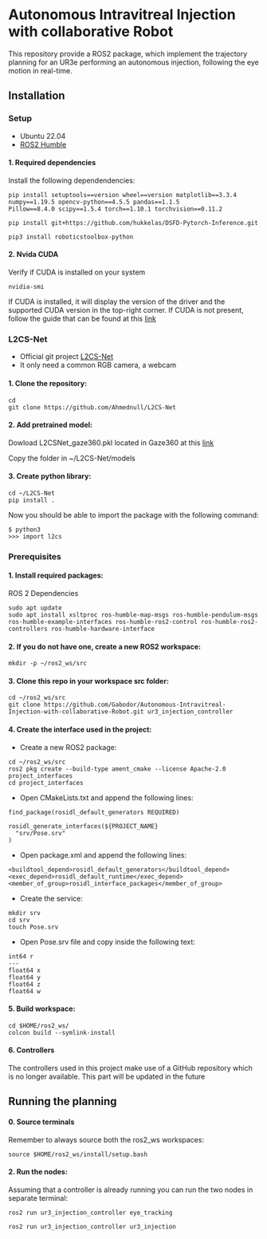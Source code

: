 # Autonomous Intravitreal Injection with collaborative Robot
This repository provide a ROS2 package, which implement the trajectory planning for an UR3e performing an autonomous injection, following the eye motion in real-time.

## Installation

### Setup
- Ubuntu 22.04
- [ROS2 Humble](https://docs.ros.org/en/humble/index.html)

#### 1. Required dependencies
Install the following dependendencies:
```
pip install setuptools==version wheel==version matplotlib==3.3.4 numpy==1.19.5 opencv-python==4.5.5 pandas==1.1.5
Pillow==8.4.0 scipy==1.5.4 torch==1.10.1 torchvision==0.11.2 
```
```
pip install git+https://github.com/hukkelas/DSFD-Pytorch-Inference.git
```
```
pip3 install roboticstoolbox-python
```

#### 2. Nvida CUDA
Verify if CUDA is installed on your system
```
nvidia-smi
```
If CUDA is installed, it will display the version of the driver and the supported CUDA version in the top-right corner.
If CUDA is not present, follow the guide that can be found at this [link](https://developer.nvidia.com/cuda-downloads)

### L2CS-Net
- Official git project [L2CS-Net](https://github.com/Ahmednull/L2CS-Net)
- It only need a common RGB camera, a webcam
#### 1. Clone the repository:
```
cd 
git clone https://github.com/Ahmednull/L2CS-Net
```
#### 2. Add pretrained model:

Dowload L2CSNet_gaze360.pkl located in Gaze360 at this [link](https://drive.google.com/drive/folders/17p6ORr-JQJcw-eYtG2WGNiuS_qVKwdWd?usp=sharing)

Copy the folder in ~/L2CS-Net/models

#### 3. Create python library:
```
cd ~/L2CS-Net
pip install .
```
Now you should be able to import the package with the following command:
```
$ python3
>>> import l2cs
```

### Prerequisites
#### 1. Install required packages:
ROS 2 Dependencies
```
sudo apt update
sudo apt install xsltproc ros-humble-map-msgs ros-humble-pendulum-msgs ros-humble-example-interfaces ros-humble-ros2-control ros-humble-ros2-controllers ros-humble-hardware-interface
```  
#### 2. If you do not have one, create a new ROS2 workspace:
```
mkdir -p ~/ros2_ws/src
```
#### 3. Clone this repo in your workspace src folder:  
```
cd ~/ros2_ws/src
git clone https://github.com/Gabodor/Autonomous-Intravitreal-Injection-with-collaborative-Robot.git ur3_injection_controller
```
#### 4. Create the interface used in the project:  
- Create a new ROS2 package:
```
cd ~/ros2_ws/src
ros2 pkg create --build-type ament_cmake --license Apache-2.0 project_interfaces
cd project_interfaces
```
- Open CMakeLists.txt and append the following lines:
```
find_package(rosidl_default_generators REQUIRED)

rosidl_generate_interfaces(${PROJECT_NAME}
  "srv/Pose.srv"
)
```
- Open package.xml and append the following lines:
```
<buildtool_depend>rosidl_default_generators</buildtool_depend>
<exec_depend>rosidl_default_runtime</exec_depend>
<member_of_group>rosidl_interface_packages</member_of_group>
```
- Create the service:
```
mkdir srv
cd srv
touch Pose.srv
```
- Open Pose.srv file and copy inside the following text:
```
int64 r
---
float64 x
float64 y
float64 z
float64 w
```
#### 5. Build workspace:  
```
cd $HOME/ros2_ws/
colcon build --symlink-install
```
#### 6. Controllers
The controllers used in this project make use of a GitHub repository which is no longer available.
This part will be updated in the future

## Running the planning    
#### 0. Source terminals
Remember to always source both the ros2_ws workspaces:
```
source $HOME/ros2_ws/install/setup.bash
```
#### 2. Run the nodes:
Assuming that a controller is already running you can run the two nodes in separate terminal:
```
ros2 run ur3_injection_controller eye_tracking
```
```
ros2 run ur3_injection_controller ur3_injection
```
